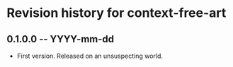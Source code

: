 # Revision history for context-free-art

## 0.1.0.0 -- YYYY-mm-dd

* First version. Released on an unsuspecting world.
